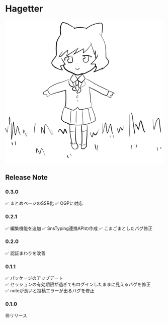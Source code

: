 # Hagetter

![donmi](public/donmi_kusa.png)

## Release Note
### 0.3.0
✅ まとめページのSSR化
✅ OGPに対応

### 0.2.1
✅ 編集機能を追加
✅ SnsTyping連携APIの作成
✅ こまごまとしたバグ修正

### 0.2.0
✅ 認証まわりを改善

### 0.1.1
✅ パッケージのアップデート  
✅ セッションの有効期限が過ぎてもログインしたままに見えるバグを修正  
✅ noteが長いと投稿エラーが出るバグを修正  

### 0.1.0
㊗️リリース